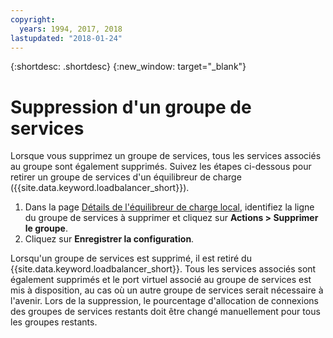 ```yaml
---
copyright:
  years: 1994, 2017, 2018
lastupdated: "2018-01-24"
---
```


{:shortdesc: .shortdesc}
{:new_window: target="_blank"}

# Suppression d'un groupe de services

Lorsque vous supprimez un groupe de services, tous les services associés au groupe sont également supprimés. Suivez les étapes ci-dessous pour retirer un groupe de services d'un équilibreur de charge ({{site.data.keyword.loadbalancer_short}}).

1. Dans la page [Détails de l'équilibreur de charge local](view-all-load-balancers.html), identifiez la ligne du groupe de services à supprimer et cliquez sur **Actions > Supprimer le groupe**.
2. Cliquez sur **Enregistrer la configuration**.

Lorsqu'un groupe de services est supprimé, il est retiré du {{site.data.keyword.loadbalancer_short}}. Tous les services associés sont également supprimés et le port virtuel associé au groupe de services est mis à disposition, au cas où un autre groupe de services serait nécessaire à l'avenir. Lors de la suppression, le pourcentage d'allocation de connexions des groupes de services restants doit être changé manuellement pour tous les groupes restants.
